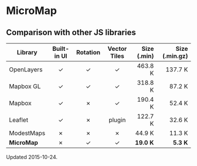 
# MicroMap

## Comparison with other JS libraries

| Library      | Built-in UI | Rotation | Vector Tiles | Size (.min) | Size (.min.gz) |
| ------------ |:-----------:|:--------:|:------------:| -----------:| --------------:|
| OpenLayers   |      ✓      |    ✓     |      ✓       |     463.8 K |        137.7 K |
| Mapbox GL    |      ✓      |    ✓     |      ✓       |     318.8 K |         87.2 K |
| Mapbox       |      ✓      |    ✗     |      ✓       |     190.4 K |         52.4 K |
| Leaflet      |      ✓      |    ✗     |    plugin    |     122.7 K |         32.6 K |
| ModestMaps   |      ✗      |    ✗     |      ✗       |      44.9 K |         11.3 K |
| **MicroMap** |      ✗      |    ✓     |      ✓       |  **19.0 K** |      **5.3 K** |

Updated 2015-10-24.
